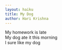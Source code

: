 ```yaml
---
layout: haiku
title: My Dog
author: Hari Krishna
---
```


My homework is late<br>
My dog ate it this morning<br>
I sure like my dog<br>
